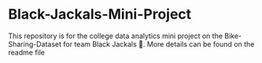 # Black-Jackals-Mini-Project
This repository is for the college data analytics mini project on the Bike-Sharing-Dataset for team Black Jackals 🐺. More details can be found on the readme file
